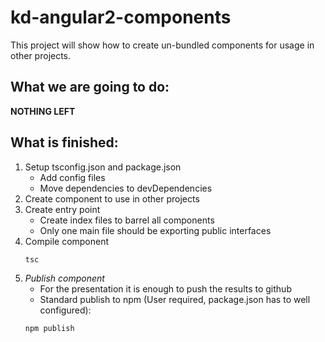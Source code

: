 # kd-angular2-components

This project will show how to create un-bundled components for usage in other projects.

## What we are going to do:

**NOTHING LEFT**

## What is finished:

1. Setup tsconfig.json and package.json
    * Add config files 
    * Move dependencies to devDependencies
2. Create component to use in other projects
3. Create entry point
    * Create index files to barrel all components
    * Only one main file should be exporting public interfaces
4. Compile component
    ```
    tsc
    ```
5. *Publish component*
    * For the presentation it is enough to push the results to github
    * Standard publish to npm (User required, package.json has to well configured):
    ```
    npm publish
    ```
